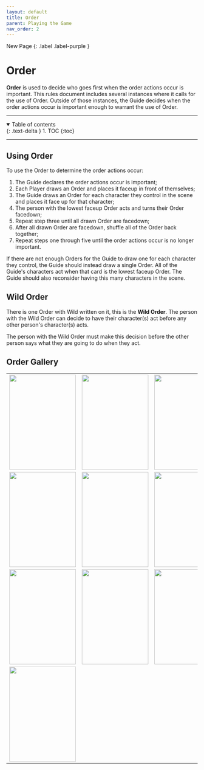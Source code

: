 ```yaml
---
layout: default
title: Order
parent: Playing the Game
nav_order: 2
---
```


<div markdown="1">
New Page
{: .label .label-purple }
</div>

# Order

**Order** is used to decide who goes first when the order actions occur is important. This rules document includes several instances where it calls for the use of Order. Outside of those instances, the Guide decides when the order actions occur is important enough to warrant the use of Order. 

---

<details open markdown="block">
  <summary>
    Table of contents
  </summary>
  {: .text-delta }
1. TOC
{:toc}
</details>

---

## Using Order

To use the Order to determine the order actions occur: 
1. The Guide declares the order actions occur is important; 
2. Each Player draws an Order and places it faceup in front of themselves; 
3. The Guide draws an Order for each character they control in the scene and places it face up for that character;
4. The person with the lowest faceup Order acts and turns their Order facedown; 
5. Repeat step three until all drawn Order are facedown;
6. After all drawn Order are facedown, shuffle all of the Order back together; 
7. Repeat steps one through five until the order actions occur is no longer important.

If there are not enough Orders for the Guide to draw one for each character they control, the Guide should instead draw a single Order. All of the Guide's characters act when that card is the lowest faceup Order. The Guide should also reconsider having this many characters in the scene.

## Wild Order

There is one Order with Wild written on it, this is the **Wild Order**. The person with the Wild Order can decide to have their character(s) act before any other person's character(s) acts. 

The person with the Wild Order must make this decision before the other person says what they are going to do when they act.

## Order Gallery

<table align="center">
		<tr>
			<td>
				<img src="https://plerpsandplerps.github.io/Sprouting-Tales/artwork/Order1.png" height="250" width="175"/>
			</td>
			<td>
				<img src="https://plerpsandplerps.github.io/Sprouting-Tales/artwork/Order2.png" height="250" width="175"/>
			</td>
			<td>
				<img src="https://plerpsandplerps.github.io/Sprouting-Tales/artwork/Order3.png" height="250" width="175"/>
			</td>
		</tr>
		<tr>
			<td>
				<img src="https://plerpsandplerps.github.io/Sprouting-Tales/artwork/Order4.png" height="250" width="175"/>
			</td>
			<td>
				<img src="https://plerpsandplerps.github.io/Sprouting-Tales/artwork/Order5.png" height="250" width="175"/>
			</td>
			<td>
				<img src="https://plerpsandplerps.github.io/Sprouting-Tales/artwork/Order6.png" height="250" width="175"/>
			</td>
		</tr>
		<tr>
			<td>
				<img src="https://plerpsandplerps.github.io/Sprouting-Tales/artwork/Order7.png" height="250" width="175"/>
			</td>
			<td>
				<img src="https://plerpsandplerps.github.io/Sprouting-Tales/artwork/Order8.png" height="250" width="175"/>
			</td>
			<td>
				<img src="https://plerpsandplerps.github.io/Sprouting-Tales/artwork/Order9.png" height="250" width="175"/>
			</td>
		</tr>
		<tr>
			<td>
				<img src="https://plerpsandplerps.github.io/Sprouting-Tales/artwork/OrderWild.png" height="250" width="175"/>
			</td>
		</tr>
	</table>
